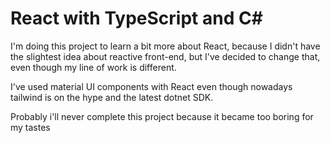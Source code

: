 # React with TypeScript and C#

I'm doing this project to learn a bit more about React, because I didn't have the slightest idea about reactive front-end, but I've decided to change that, even though my line of work is different.

I've used material UI components with React even though nowadays tailwind is on the hype and the latest dotnet SDK.

Probably i'll never complete this project because it became too boring for my tastes